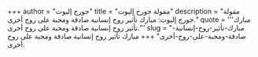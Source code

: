 +++
author = "جورج إليوت"
title = "مقولة جورج إليوت"
description = "مقولة جورج إليوت: مبارك تأثير روح إنسانية صادقة ومحبة على روح أخرى."
quote = '''مبارك تأثير روح إنسانية صادقة ومحبة على روح أخرى.'''
slug = "مبارك-تأثير-روح-إنسانية-صادقة-ومحبة-على-روح-أخرى"
+++
مبارك تأثير روح إنسانية صادقة ومحبة على روح أخرى.
